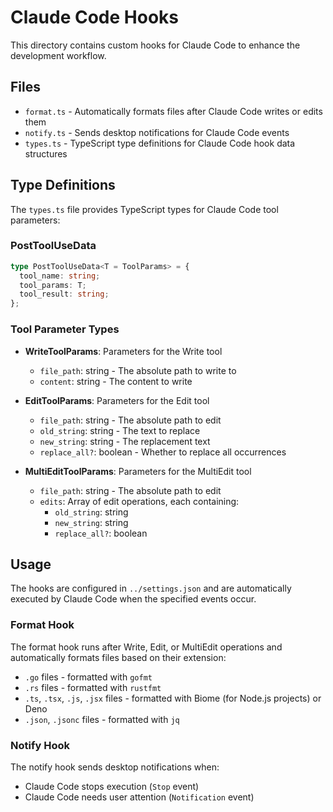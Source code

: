 # Claude Code Hooks

This directory contains custom hooks for Claude Code to enhance the development workflow.

## Files

- `format.ts` - Automatically formats files after Claude Code writes or edits them
- `notify.ts` - Sends desktop notifications for Claude Code events
- `types.ts` - TypeScript type definitions for Claude Code hook data structures

## Type Definitions

The `types.ts` file provides TypeScript types for Claude Code tool parameters:

### PostToolUseData

```typescript
type PostToolUseData<T = ToolParams> = {
  tool_name: string;
  tool_params: T;
  tool_result: string;
};
```

### Tool Parameter Types

- **WriteToolParams**: Parameters for the Write tool
  - `file_path`: string - The absolute path to write to
  - `content`: string - The content to write

- **EditToolParams**: Parameters for the Edit tool
  - `file_path`: string - The absolute path to edit
  - `old_string`: string - The text to replace
  - `new_string`: string - The replacement text
  - `replace_all?`: boolean - Whether to replace all occurrences

- **MultiEditToolParams**: Parameters for the MultiEdit tool
  - `file_path`: string - The absolute path to edit
  - `edits`: Array of edit operations, each containing:
    - `old_string`: string
    - `new_string`: string
    - `replace_all?`: boolean

## Usage

The hooks are configured in `../settings.json` and are automatically executed by Claude Code when the specified events occur.

### Format Hook

The format hook runs after Write, Edit, or MultiEdit operations and automatically formats files based on their extension:

- `.go` files - formatted with `gofmt`
- `.rs` files - formatted with `rustfmt`
- `.ts`, `.tsx`, `.js`, `.jsx` files - formatted with Biome (for Node.js projects) or Deno
- `.json`, `.jsonc` files - formatted with `jq`

### Notify Hook

The notify hook sends desktop notifications when:
- Claude Code stops execution (`Stop` event)
- Claude Code needs user attention (`Notification` event)